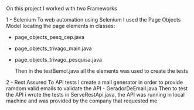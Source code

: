 On this project I worked with two Frameworks

1 -  Selenium
  To web automation using Selenium I used the Page Objects Model locating the page elements in classes:
  - page_objects_pesq_cep.java
  - page_objects_trivago_main.java
  - page_objects_trivago_pesquisa.java

    Then in the testBemol.java all the elements was used to create the tests

2 - Rest Assured
  To API tests I create a mail generator in order to provide ramdom valid emails to validate the API
    - GeradorDeEmail.java
  Then to test the API i wrote the tests in ServeRestApi.java, the API was running in local machine and was provided by the company that requested me
